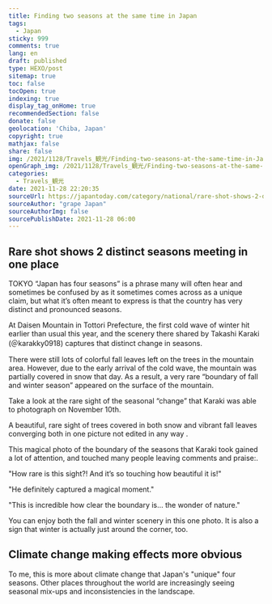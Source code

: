 ```yaml
---
title: Finding two seasons at the same time in Japan
tags:
  - Japan
sticky: 999
comments: true
lang: en
draft: published
type: HEXO/post
sitemap: true
toc: false
tocOpen: true
indexing: true
display_tag_onHome: true
recommendedSection: false
donate: false
geolocation: 'Chiba, Japan'
copyright: true
mathjax: false
share: false
img: /2021/1128/Travels_観光/Finding-two-seasons-at-the-same-time-in-Japan/w850.jpg
openGraph_img: /2021/1128/Travels_観光/Finding-two-seasons-at-the-same-time-in-Japan/w850.jpg
categories:
  - Travels_観光
date: 2021-11-28 22:20:35
sourceUrl: https://japantoday.com/category/national/rare-shot-shows-2-distinct-seasons-meeting-beautifully-in-one-place
sourceAuthor: "grape Japan"
sourceAuthorImg: false
sourcePublishDate: 2021-11-28 06:00
---
```

## Rare shot shows 2 distinct seasons meeting in one place

TOKYO
 “Japan has four seasons” is a phrase many will often hear and sometimes be confused by as it sometimes comes across as a unique claim, but what it’s often meant to express is that the country has very distinct and pronounced seasons.

 At Daisen Mountain in Tottori Prefecture, the first cold wave of winter hit earlier than usual this year, and the scenery there shared by Takashi Karaki (＠karakky0918) captures that distinct change in seasons.

 There were still lots of colorful fall leaves left on the trees in the mountain area. However, due to the early arrival of the cold wave, the mountain was partially covered in snow that day. As a result, a very rare “boundary of fall and winter season” appeared on the surface of the mountain.

 Take a look at the rare sight of the seasonal “change” that Karaki was able to photograph on November 10th.

 A beautiful, rare sight of trees covered in both snow and vibrant fall leaves converging both in one picture not edited in any way .

 This magical photo of the boundary of the seasons that Karaki took gained a lot of attention, and touched many people leaving comments and praise:.

 "How rare is this sight?! And it’s so touching how beautiful it is!"

 "He definitely captured a magical moment."

 "This is incredible how clear the boundary is… the wonder of nature."

 You can enjoy both the fall and winter scenery in this one photo. It is also a sign that winter is actually just around the corner, too.




 ## Climate change making effects more obvious
 To me, this is more about climate change that Japan's "unique" four seasons. Other places throughout the world are increasingly seeing seasonal mix-ups and inconsistencies in the landscape.
